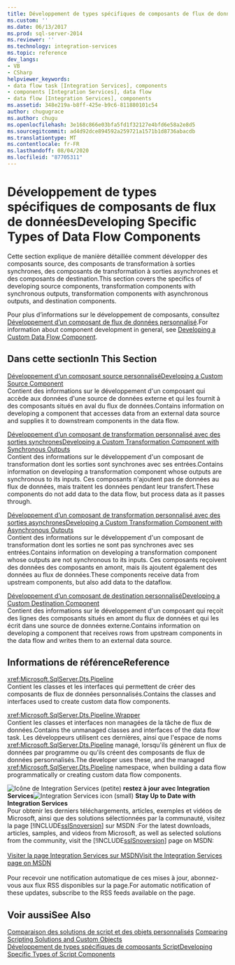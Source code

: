 ```yaml
---
title: Développement de types spécifiques de composants de flux de données | Microsoft Docs
ms.custom: ''
ms.date: 06/13/2017
ms.prod: sql-server-2014
ms.reviewer: ''
ms.technology: integration-services
ms.topic: reference
dev_langs:
- VB
- CSharp
helpviewer_keywords:
- data flow task [Integration Services], components
- components [Integration Services], data flow
- data flow [Integration Services], components
ms.assetid: 348e219a-b8ff-425e-b9c6-811880101c54
author: chugugrace
ms.author: chugu
ms.openlocfilehash: 3e168c866e03bfa5fd1f32127e4bfd6e58a2e8d5
ms.sourcegitcommit: ad4d92dce894592a259721a1571b1d8736abacdb
ms.translationtype: MT
ms.contentlocale: fr-FR
ms.lasthandoff: 08/04/2020
ms.locfileid: "87705311"
---
```

# <a name="developing-specific-types-of-data-flow-components"></a><span data-ttu-id="40a33-102">Développement de types spécifiques de composants de flux de données</span><span class="sxs-lookup"><span data-stu-id="40a33-102">Developing Specific Types of Data Flow Components</span></span>
  <span data-ttu-id="40a33-103">Cette section explique de manière détaillée comment développer des composants source, des composants de transformation à sorties synchrones, des composants de transformation à sorties asynchrones et des composants de destination.</span><span class="sxs-lookup"><span data-stu-id="40a33-103">This section covers the specifics of developing source components, transformation components with synchronous outputs, transformation components with asynchronous outputs, and destination components.</span></span>  
  
 <span data-ttu-id="40a33-104">Pour plus d’informations sur le développement de composants, consultez [Développement d’un composant de flux de données personnalisé](../extending-packages-custom-objects/data-flow/developing-a-custom-data-flow-component.md).</span><span class="sxs-lookup"><span data-stu-id="40a33-104">For information about component development in general, see [Developing a Custom Data Flow Component](../extending-packages-custom-objects/data-flow/developing-a-custom-data-flow-component.md).</span></span>  
  
## <a name="in-this-section"></a><span data-ttu-id="40a33-105">Dans cette section</span><span class="sxs-lookup"><span data-stu-id="40a33-105">In This Section</span></span>  
 [<span data-ttu-id="40a33-106">Développement d’un composant source personnalisé</span><span class="sxs-lookup"><span data-stu-id="40a33-106">Developing a Custom Source Component</span></span>](../extending-packages-custom-objects-data-flow-types/developing-a-custom-source-component.md)  
 <span data-ttu-id="40a33-107">Contient des informations sur le développement d'un composant qui accède aux données d'une source de données externe et qui les fournit à des composants situés en aval du flux de données.</span><span class="sxs-lookup"><span data-stu-id="40a33-107">Contains information on developing a component that accesses data from an external data source and supplies it to downstream components in the data flow.</span></span>  
  
 [<span data-ttu-id="40a33-108">Développement d’un composant de transformation personnalisé avec des sorties synchrones</span><span class="sxs-lookup"><span data-stu-id="40a33-108">Developing a Custom Transformation Component with Synchronous Outputs</span></span>](../extending-packages-custom-objects-data-flow-types/developing-a-custom-transformation-component-with-synchronous-outputs.md)  
 <span data-ttu-id="40a33-109">Contient des informations sur le développement d'un composant de transformation dont les sorties sont synchrones avec ses entrées.</span><span class="sxs-lookup"><span data-stu-id="40a33-109">Contains information on developing a transformation component whose outputs are synchronous to its inputs.</span></span> <span data-ttu-id="40a33-110">Ces composants n'ajoutent pas de données au flux de données, mais traitent les données pendant leur transfert.</span><span class="sxs-lookup"><span data-stu-id="40a33-110">These components do not add data to the data flow, but process data as it passes through.</span></span>  
  
 [<span data-ttu-id="40a33-111">Développement d’un composant de transformation personnalisé avec des sorties asynchrones</span><span class="sxs-lookup"><span data-stu-id="40a33-111">Developing a Custom Transformation Component with Asynchronous Outputs</span></span>](../extending-packages-custom-objects-data-flow-types/developing-a-custom-transformation-component-with-asynchronous-outputs.md)  
 <span data-ttu-id="40a33-112">Contient des informations sur le développement d'un composant de transformation dont les sorties ne sont pas synchrones avec ses entrées.</span><span class="sxs-lookup"><span data-stu-id="40a33-112">Contains information on developing a transformation component whose outputs are not synchronous to its inputs.</span></span> <span data-ttu-id="40a33-113">Ces composants reçoivent des données des composants en amont, mais ils ajoutent également des données au flux de données.</span><span class="sxs-lookup"><span data-stu-id="40a33-113">These components receive data from upstream components, but also add data to the dataflow.</span></span>  
  
 [<span data-ttu-id="40a33-114">Développement d’un composant de destination personnalisé</span><span class="sxs-lookup"><span data-stu-id="40a33-114">Developing a Custom Destination Component</span></span>](../extending-packages-custom-objects-data-flow-types/developing-a-custom-destination-component.md)  
 <span data-ttu-id="40a33-115">Contient des informations sur le développement d'un composant qui reçoit des lignes des composants situés en amont du flux de données et qui les écrit dans une source de données externe.</span><span class="sxs-lookup"><span data-stu-id="40a33-115">Contains information on developing a component that receives rows from upstream components in the data flow and writes them to an external data source.</span></span>  
  
## <a name="reference"></a><span data-ttu-id="40a33-116">Informations de référence</span><span class="sxs-lookup"><span data-stu-id="40a33-116">Reference</span></span>  
 <xref:Microsoft.SqlServer.Dts.Pipeline>  
 <span data-ttu-id="40a33-117">Contient les classes et les interfaces qui permettent de créer des composants de flux de données personnalisés.</span><span class="sxs-lookup"><span data-stu-id="40a33-117">Contains the classes and interfaces used to create custom data flow components.</span></span>  
  
 <xref:Microsoft.SqlServer.Dts.Pipeline.Wrapper>  
 <span data-ttu-id="40a33-118">Contient les classes et interfaces non managées de la tâche de flux de données.</span><span class="sxs-lookup"><span data-stu-id="40a33-118">Contains the unmanaged classes and interfaces of the data flow task.</span></span> <span data-ttu-id="40a33-119">Les développeurs utilisent ces dernières, ainsi que l'espace de noms <xref:Microsoft.SqlServer.Dts.Pipeline> managé, lorsqu'ils génèrent un flux de données par programme ou qu'ils créent des composants de flux de données personnalisés.</span><span class="sxs-lookup"><span data-stu-id="40a33-119">The developer uses these, and the managed <xref:Microsoft.SqlServer.Dts.Pipeline> namespace, when building a data flow programmatically or creating custom data flow components.</span></span>  
  
<span data-ttu-id="40a33-120">![Icône de Integration Services (petite)](../media/dts-16.gif "Icône Integration Services (petite)")  **restez à jour avec Integration Services**</span><span class="sxs-lookup"><span data-stu-id="40a33-120">![Integration Services icon (small)](../media/dts-16.gif "Integration Services icon (small)")  **Stay Up to Date with Integration Services**</span></span><br /> <span data-ttu-id="40a33-121">Pour obtenir les derniers téléchargements, articles, exemples et vidéos de Microsoft, ainsi que des solutions sélectionnées par la communauté, visitez la page [!INCLUDE[ssISnoversion](../../includes/ssisnoversion-md.md)] sur MSDN :</span><span class="sxs-lookup"><span data-stu-id="40a33-121">For the latest downloads, articles, samples, and videos from Microsoft, as well as selected solutions from the community, visit the [!INCLUDE[ssISnoversion](../../includes/ssisnoversion-md.md)] page on MSDN:</span></span><br /><br /> [<span data-ttu-id="40a33-122">Visiter la page Integration Services sur MSDN</span><span class="sxs-lookup"><span data-stu-id="40a33-122">Visit the Integration Services page on MSDN</span></span>](https://go.microsoft.com/fwlink/?LinkId=136655)<br /><br /> <span data-ttu-id="40a33-123">Pour recevoir une notification automatique de ces mises à jour, abonnez-vous aux flux RSS disponibles sur la page.</span><span class="sxs-lookup"><span data-stu-id="40a33-123">For automatic notification of these updates, subscribe to the RSS feeds available on the page.</span></span>  
  
## <a name="see-also"></a><span data-ttu-id="40a33-124">Voir aussi</span><span class="sxs-lookup"><span data-stu-id="40a33-124">See Also</span></span>  
 <span data-ttu-id="40a33-125">[Comparaison des solutions de script et des objets personnalisés](../extending-packages-scripting/comparing-scripting-solutions-and-custom-objects.md) </span><span class="sxs-lookup"><span data-stu-id="40a33-125">[Comparing Scripting Solutions and Custom Objects](../extending-packages-scripting/comparing-scripting-solutions-and-custom-objects.md) </span></span>  
 [<span data-ttu-id="40a33-126">Développement de types spécifiques de composants Script</span><span class="sxs-lookup"><span data-stu-id="40a33-126">Developing Specific Types of Script Components</span></span>](../extending-packages-scripting-data-flow-script-component-types/developing-specific-types-of-script-components.md)  
  
  
